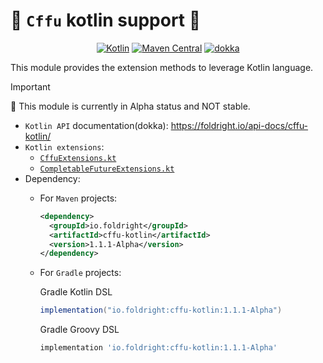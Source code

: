 # 🦝 `Cffu` kotlin support 🍩

<p align="center">
<a href="https://kotlinlang.org"><img src="https://img.shields.io/badge/Kotlin-1.6+-7F52FF.svg?logo=kotlin&logoColor=white" alt="Kotlin"></a>
<a href="https://central.sonatype.com/artifact/io.foldright/cffu-kotlin/1.0.0-Alpha/versions"><img src="https://img.shields.io/maven-central/v/io.foldright/cffu-kotlin?logo=apache-maven&logoColor=white" alt="Maven Central"></a>
<a href="https://foldright.io/api-docs/cffu-kotlin/"><img src="https://img.shields.io/maven-central/v/io.foldright/cffu-kotlin?label=dokka&logo=kotlin&logoColor=white" alt="dokka"></a>
</p>

This module provides the extension methods to leverage Kotlin language.

> [!IMPORTANT]
> 🚧 This module is currently in Alpha status and NOT stable.

- `Kotlin API` documentation(dokka): https://foldright.io/api-docs/cffu-kotlin/
- `Kotlin extensions`:
  - [`CffuExtensions.kt`](src/main/java/io/foldright/cffu/kotlin/CffuExtensions.kt)
  - [`CompletableFutureExtensions.kt`](src/main/java/io/foldright/cffu/kotlin/CompletableFutureExtensions.kt)
- Dependency:
  - For `Maven` projects:

    ```xml
    <dependency>
      <groupId>io.foldright</groupId>
      <artifactId>cffu-kotlin</artifactId>
      <version>1.1.1-Alpha</version>
    </dependency>
    ```
  - For `Gradle` projects:

     Gradle Kotlin DSL
    ```groovy
    implementation("io.foldright:cffu-kotlin:1.1.1-Alpha")
    ```
    Gradle Groovy DSL
    ```groovy
    implementation 'io.foldright:cffu-kotlin:1.1.1-Alpha'
    ```
